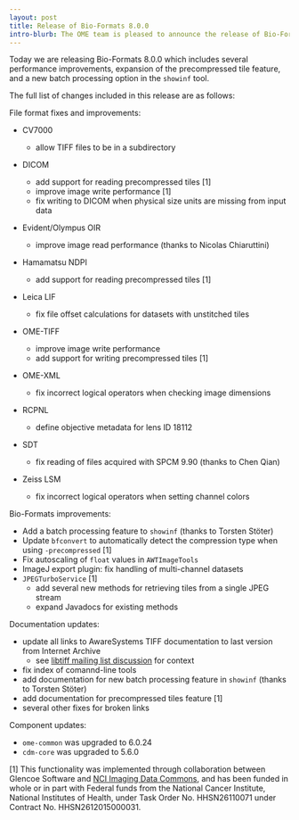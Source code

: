 ```yaml
---
layout: post
title: Release of Bio-Formats 8.0.0
intro-blurb: The OME team is pleased to announce the release of Bio-Formats 8.0.0
---
```


Today we are releasing Bio-Formats 8.0.0 which includes several performance improvements, expansion of the precompressed tile feature, and a new batch processing option in the `showinf` tool.

The full list of changes included in this release are as follows:

File format fixes and improvements:

* CV7000
   - allow TIFF files to be in a subdirectory

* DICOM
   - add support for reading precompressed tiles [1]
   - improve image write performance [1]
   - fix writing to DICOM when physical size units are missing from input data

* Evident/Olympus OIR
   - improve image read performance (thanks to Nicolas Chiaruttini)

* Hamamatsu NDPI
   - add support for reading precompressed tiles [1]

* Leica LIF
   - fix file offset calculations for datasets with unstitched tiles

* OME-TIFF
   - improve image write performance
   - add support for writing precompressed tiles [1]

* OME-XML
   - fix incorrect logical operators when checking image dimensions

* RCPNL
   - define objective metadata for lens ID 18112

* SDT
   - fix reading of files acquired with SPCM 9.90 (thanks to Chen Qian)

* Zeiss LSM
   - fix incorrect logical operators when setting channel colors

Bio-Formats improvements:

* Add a batch processing feature to `showinf` (thanks to Torsten Stöter)
* Update `bfconvert` to automatically detect the compression type when using `-precompressed` [1]
* Fix autoscaling of `float` values in `AWTImageTools`
* ImageJ export plugin: fix handling of multi-channel datasets
* `JPEGTurboService` [1]
   - add several new methods for retrieving tiles from a single JPEG stream
   - expand Javadocs for existing methods

Documentation updates:

* update all links to AwareSystems TIFF documentation to last version from Internet Archive
    - see [libtiff mailing list discussion](https://www.mail-archive.com/tiff@lists.osgeo.org/msg00421.html) for context
* fix index of comannd-line tools
* add documentation for new batch processing feature in `showinf` (thanks to Torsten Stöter)
* add documentation for precompressed tiles feature [1]
* several other fixes for broken links

Component updates:

* `ome-common` was upgraded to 6.0.24
* `cdm-core` was upgraded to 5.6.0

[1] This functionality was implemented through collaboration between Glencoe Software and [NCI Imaging Data Commons](https://datacommons.cancer.gov/repository/imaging-data-commons/),
and has been funded in whole or in part with Federal funds from the National Cancer Institute, National Institutes
of Health, under Task Order No. HHSN26110071 under Contract No. HHSN2612015000031.
